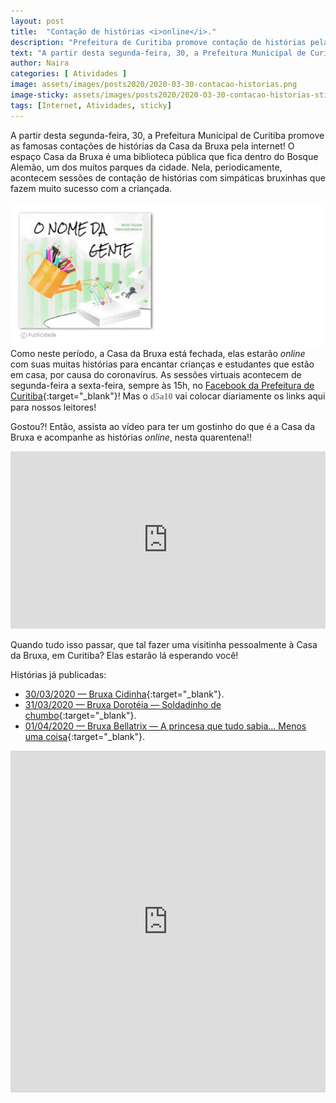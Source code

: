 ```yaml
---
layout: post
title:  "Contação de histórias <i>online</i>."
description: "Prefeitura de Curitiba promove contação de histórias pela internet com as Bruxas do Bosque Alemão."
text: "A partir desta segunda-feira, 30, a Prefeitura Municipal de Curitiba promove as famosas contações de histórias da Casa da Bruxa, pela internet!"
author: Naira
categories: [ Atividades ]
image: assets/images/posts2020/2020-03-30-contacao-historias.png
image-sticky: assets/images/posts2020/2020-03-30-contacao-historias-sticky.jpg
tags: [Internet, Atividades, sticky]
---
```

<link rel="stylesheet" href="/assets/css/plyr.css" />
<style>
.capa { display: block; margin-left: auto; margin-right: auto; width: 50%; 
box-shadow: 0 4px 8px 0 rgba(0, 0, 0, 0.2), 0 6px 20px 0 rgba(0, 0, 0, 0.19);}

.thumb {float: right; width: 45%;}
@media only screen and (max-width: 520px) {
  .txt {font-size: 22px;}
  .thumb {float: right; width: 100%}
}

figure {
  margin: 0rem;
}
figcaption {
display: block;
position: relative;
top:-10px;
font-style: italic;
text-align: center;
}
</style>
A partir desta segunda-feira, 30, a Prefeitura Municipal de Curitiba promove as famosas contações de histórias da Casa da Bruxa pela internet!  O espaço Casa da Bruxa é uma biblioteca pública que fica dentro do Bosque Alemão, um dos muitos parques da cidade. Nela, periodicamente, acontecem sessões de contação de histórias com simpáticas bruxinhas que fazem muito sucesso com a criançada. 

<a href="https://aprender.digital/"><img class="thumb" src="/assets/images/o-nome-da-gente.gif" align="rigth"></a>
Como neste período, a Casa da Bruxa está fechada, elas estarão *online* com suas  muitas histórias para encantar crianças e estudantes que estão em casa, por causa do coronavírus. As sessões virtuais acontecem de segunda-feira a sexta-feira, sempre às 15h, no [Facebook da Prefeitura de Curitiba](https://pt-br.facebook.com/PrefsCuritiba/){:target="_blank"}! Mas o <spam style="font-family: 'Crafty Girls', cursive;color:gray"><b>d5a10</b></spam> vai colocar diariamente os links aqui para nossos leitores!

Gostou?! Então, assista ao vídeo para ter um gostinho do que é a Casa da Bruxa e acompanhe as histórias *online*, nesta quarentena!!
<style>.embed-container { position: relative; padding-bottom: 56.25%; height: 0; overflow: hidden; max-width: 100%; } .embed-container iframe, .embed-container object, .embed-container embed { position: absolute; top: 0; left: 0; width: 100%; height: 100%; }</style><div class='embed-container'><iframe src='https://www.youtube.com/embed/P-gxEGZlQTQ' frameborder='0' allowfullscreen></iframe></div>
<br>
Quando tudo isso passar, que tal fazer uma visitinha pessoalmente à Casa da Bruxa, em Curitiba? Elas estarão lá esperando você! 

Histórias já publicadas:
 * [30/03/2020  &#8212; Bruxa Cidinha](https://www.facebook.com/PrefsCuritiba/videos/1296609657396007){:target="_blank"}. 
 * [31/03/2020  &#8212; Bruxa Dorotéia &#8212; Soldadinho de chumbo](https://www.facebook.com/PrefsCuritiba/videos/243197493518966/){:target="_blank"}.
 * [01/04/2020  &#8212; Bruxa Bellatrix &#8212; A princesa que tudo sabia... Menos uma coisa](https://www.facebook.com/PrefsCuritiba/videos/627927394730063/){:target="_blank"}.


<iframe src="https://docs.google.com/forms/d/e/1FAIpQLSd8Pl2KwVj0f3hrZaZyGgm0oOE5qWk_fqQIJ_FGwcJu4gfOng/viewform?embedded=true" width="100%" height="547" frameborder="0" marginheight="0" marginwidth="0">Carregando…</iframe>